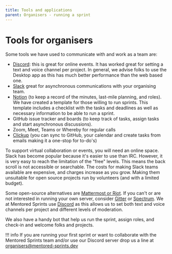 ```yaml
---
title: Tools and applications
parent: Organisers - running a sprint
---
```


# Tools for organisers

Some tools we have used to communicate with and work as a team are:

- [Discord](https://discord.com/): this is great for online events. It has worked great for setting a text and voice channel per project. In general, we advise folks to use the Desktop app as this has much better performance than the web based one.
- [Slack](https://slack.com/intl/en-gb/) great for asynchronous communications with your organising team.
- [Notion](https://www.notion.so/) (to keep a record of the minutes, last-mile planning, and roles). We have created a template for those willing to run sprints. This template includes a checklist with the tasks and deadlines as well as necessary information to be able to run a sprint.
- GitHub issue tracker and boards (to keep track of tasks, assign tasks and start asynchronous discussions).
- Zoom, Meet, Teams or Whereby for regular calls
- [Clickup](https://clickup.com/) (you can sync to GitHub, your calendar and create tasks from emails making it a one-stop for to-do's)

To support virtual collaboration or events, you will need an online space. Slack has become popular because it's easier to use than IRC. However, it is very easy to reach the limitation of the "free" levels. This means the back scroll is not accessible or searchable. The costs for making Slack teams available are expensive, and charges increase as you grow. Making them unsuitable for open source projects run by volunteers (and with a limited budget).

Some open-source alternatives are [Mattermost or Riot](https://medium.com/ignation/time-to-replace-slack-who-will-win-mattermost-or-riot-matrix-a090e9cdc219). If you can't or are not interested in running your own server, consider [Gitter](https://gitter.im/) or [Spectrum](https://spectrum.chat/). We at Mentored Sprints use [Discord](https://discord.com) as this allows us to set both text and voice channels per project and different levels of moderation.

We also have a handy bot that help us run the sprint, assign roles, and check-in and welcome folks and projects.

!!! info
If you are running your first sprint or want to collaborate with the Mentored Sprints team and/or use our Discord server drop us a line at [organisers@mentored-sprints.dev](emailto:organisers@mentored-sprints.dev)
